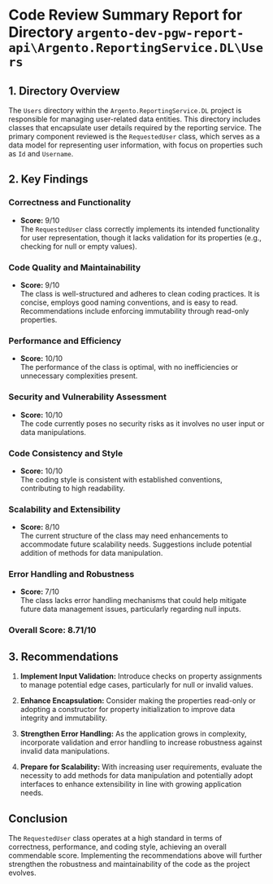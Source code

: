 # Code Review Summary Report for Directory `argento-dev-pgw-report-api\Argento.ReportingService.DL\Users`

## 1. Directory Overview
The `Users` directory within the `Argento.ReportingService.DL` project is responsible for managing user-related data entities. This directory includes classes that encapsulate user details required by the reporting service. The primary component reviewed is the `RequestedUser` class, which serves as a data model for representing user information, with focus on properties such as `Id` and `Username`.

## 2. Key Findings
### Correctness and Functionality
- **Score:** 9/10  
  The `RequestedUser` class correctly implements its intended functionality for user representation, though it lacks validation for its properties (e.g., checking for null or empty values).

### Code Quality and Maintainability
- **Score:** 9/10  
  The class is well-structured and adheres to clean coding practices. It is concise, employs good naming conventions, and is easy to read. Recommendations include enforcing immutability through read-only properties.

### Performance and Efficiency
- **Score:** 10/10  
  The performance of the class is optimal, with no inefficiencies or unnecessary complexities present.

### Security and Vulnerability Assessment
- **Score:** 10/10  
  The code currently poses no security risks as it involves no user input or data manipulations.

### Code Consistency and Style
- **Score:** 10/10  
  The coding style is consistent with established conventions, contributing to high readability.

### Scalability and Extensibility
- **Score:** 8/10  
  The current structure of the class may need enhancements to accommodate future scalability needs. Suggestions include potential addition of methods for data manipulation.

### Error Handling and Robustness
- **Score:** 7/10  
  The class lacks error handling mechanisms that could help mitigate future data management issues, particularly regarding null inputs.

### Overall Score: 8.71/10

## 3. Recommendations
1. **Implement Input Validation:** Introduce checks on property assignments to manage potential edge cases, particularly for null or invalid values.
   
2. **Enhance Encapsulation:** Consider making the properties read-only or adopting a constructor for property initialization to improve data integrity and immutability.

3. **Strengthen Error Handling:** As the application grows in complexity, incorporate validation and error handling to increase robustness against invalid data manipulations.

4. **Prepare for Scalability:** With increasing user requirements, evaluate the necessity to add methods for data manipulation and potentially adopt interfaces to enhance extensibility in line with growing application needs.

## Conclusion
The `RequestedUser` class operates at a high standard in terms of correctness, performance, and coding style, achieving an overall commendable score. Implementing the recommendations above will further strengthen the robustness and maintainability of the code as the project evolves.
